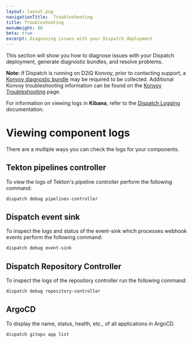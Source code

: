 ```yaml
---
layout: layout.pug
navigationTitle:  Troubleshooting
title: Troubleshooting
menuWeight: 80
beta: true
excerpt: Diagnosing issues with your Dispatch deployment
---
```

This section will show you how to diagnose issues with your Dispatch deployment, generate diagnostic bundles, and resolve problems.

**Note:** If Dispatch is running on D2iQ Konvoy, prior to contacting support, a [Konvoy diagnostic bundle](/dkp/konvoy/latest/troubleshooting/generate-diagnostic-bundle/) may be required to be collected. Additional Konvoy troubleshooting information can be found on the [Konvoy Troubleshooting](/dkp/konvoy/latest/troubleshooting/) page.

For information on viewing logs in **Kibana**, refer to the [Dispatch Logging](../operations/logging/) documentation.

# Viewing component logs

There are a multiple ways you can check the logs for your components.

## Tekton pipelines controller

To view the logs of Tekton's pipeline controller perform the following command:

```bash
dispatch debug pipelines-controller
```

## Dispatch event sink

To inspect the logs and status of the event-sink which processes webhook events perform the following command:

```bash
dispatch debug event-sink
```

## Dispatch Repository Controller

To inspect the logs of the repository controller run the following command:

```bash
dispatch debug repository-controller
```

## ArgoCD

To display the name, status, health, etc., of all applications in ArgoCD.

```bash
dispatch gitops app list
```
